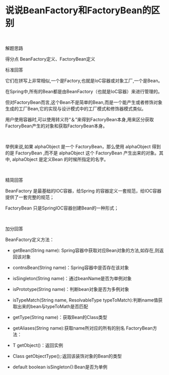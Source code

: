 # 说说BeanFactory和FactoryBean的区别

‍

解题思路

得分点 BeanFactory定义、FactoryBean定义 

标准回答 

它们在拼写上非常相似,一个是Factory,也就是IoC容器或对象工厂,一个是Bean。

在Spring中,所有的Bean都是由BeanFactory（也就是IoC容器）来进行管理的。

但对FactoryBean而言,这个Bean不是简单的Bean,而是一个能产生或者修饰对象生成的工厂Bean,它的实现与设计模式中的工厂模式和修饰器模式类似。

用户使用容器时,可以使用转义符“＆”来得到FactoryBean本身,用来区分获取FactoryBean产生的对象和获取FactoryBean本身。

‍

举例来说,如果 alphaObject 是一个 FactoryBean，那么使用 alphaObject 得到的是 FactoryBean ,而不是 alphaObject 这个 FactoryBean 产生出来的对象。其中, alphaObject 是定义Bean 的时候所指定的名字。

‍

精简回答

BeanFactory 是最基础的IOC容器，给Spring 的容器定义一套规范，给IOC容器提供了一套完整的规范；

FactoryBean 只是SpringIOC容器创建Bean的一种形式；

‍

加分回答 

BeanFactory定义方法： 

* getBean(String name): Spring容器中获取对应Bean对象的方法,如存在,则返回该对象
* contnsBean(String name)：Spring容器中是否存在该对象
* isSingleton(String name)：通过beanName是否为单例对象

* isPrototype(String name)：判断bean对象是否为多例对象

* isTypeMatch(String name, ResolvableType typeToMatch):判断name值获取出来的bean与typeToMath是否匹配

* getType(String name)：获取Bean的Class类型

* getAliases(String name):获取name所对应的所有的别名 FactoryBean方法：

* T getObject()：返回实例

* Class getObjectType();:返回该装饰对象的Bean的类型

* default boolean isSingleton():Bean是否为单例

‍
